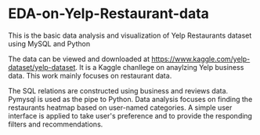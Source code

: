 # EDA-on-Yelp-Restaurant-data
This is the basic data analysis and visualization of Yelp Restaurants dataset using MySQL and Python

The data can be viewed and downloaded at https://www.kaggle.com/yelp-dataset/yelp-dataset. It is a Kaggle chanllege on anaylzing Yelp business data. This work mainly focuses on restaurant data. 

The SQL relations are constructed using business and reviews data. Pymysql is used as the pipe to Python. Data analysis focuses on finding the restaurants heatmap based on user-named categories. A simple user interface is applied to take user's preference and to provide the responding filters and recommendations.
